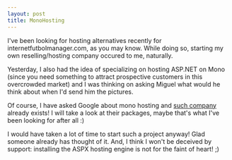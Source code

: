 ```yaml
---
layout: post
title: MonoHosting
---
```


I've been looking for hosting alternatives recently for internetfutbolmanager.com, as you may know. While doing so, starting my own reselling/hosting company occured to me, naturally.

Yesterday, I also had the idea of specializing on hosting ASP.NET on Mono (since you need something to attract prospective customers in this overcrowded market) and I was thinking on asking Miguel what would he think about when I'd send him the pictures.

Of course, I have asked Google about mono hosting and <a title="monoHosting.net :: hosting mono the ASPX .NET alternative"  href="http://www.monohosting.net/">such company</a> already exists! I will take a look at their packages, maybe that's what I've been looking for after all :)

I would have taken a lot of time to start such a project anyway! Glad someone already has thought of it. And, I think I won't be deceived by support: installing the ASPX hosting engine is not for the faint of heart! ;)


